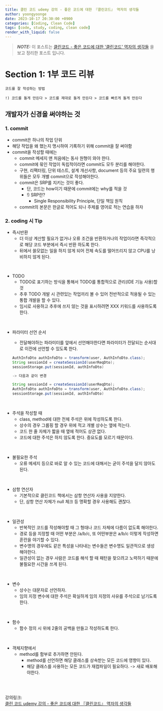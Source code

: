 ```yaml
---
title: 클린 코드 udemy 강의 - 좋은 코드에 대한 『클린코드』 역자의 생각들
author: yoongyoonge
date: 2023-10-17 20:30:00 +0900
categories: [Coding, Clean Code]
tags: [code, study, coding, clean code]
render_with_liquid: false
---
```


> **_NOTE:_** 이 포스트는 [클린코드 - 좋은 코드에 대한 '클린코드' 역자의 생각들](https://www.udemy.com/course/yeipvrxp/) 을 보고 정리한 포스트 입니다.


# Section 1: 1부 코드 리뷰

```text
코드를 잘 작성하는 방법

!) 코드를 돌게 만든다 > 코드를 제대로 돌게 만든다 > 코드를 빠르게 돌게 만든다
```

## 개발자가 신경을 써야하는 것 

### 1. commit
- commit은 하나의 작업 단위
- 해당 작업을 왜 했는지 명시하여 기록하기 위해 commit을 잘 써야함
- commit을 작성할 때에는
    - commit 메세지 맨 처음에는 동사 원형이 와야 한다.
    - commit에 묶인 작업이 독립적이라면 commit도 모두 분리를 해야한다.
    - 구현, 리팩터링, 단위 테스트, 설계 개선사항, document 등의 주요 일련의 행위들은 모두 개별 commit으로 작성해야한다.
    - commit은 SRP를 지키는 것이 좋다.
        - 단, 코드는 how이기 때문에 commit에는 why를 적을 것
        - !) SRP란?
            - Single Responsibility Principle, 단일 책임 원칙
    - commit의 본문은 한글로 적어도 되나 주제를 영어로 적는 연습을 하자


### 2. coding 시 Tip

- 즉시반환
    - 더 이상 계산할 필요가 없거나 오류 조건을 반환하거나의 작업이라면 즉각적으로 해당 코드 부분에서 즉시 반환 하도록 한다.
    - 뒤에서 쓸모없는 일을 하지 않게 되어 전체 속도를 떨어뜨리지 않고 CPU를 낭비하지 않게 된다.

<br>

- TODO
    - TODO로 표기하는 방식을 통해서 TODO를 통합적으로 관리(IDE 기능 사용)할 것
    - 추후 TODO 개발 시 관련있는 작업끼리 볼 수 있어 전반적으로 적용될 수 있는 통합 개발을 할 수 있다.
    - 임시로 사용하고 추후에 쓰지 않는 것을 표시하려면 XXX 키워드를 사용하도록 한다.

<br>

- 파라미터 선언 순서
    - 전달해야하는 파라미터를 앞에서 선언해야한다면 파라미터가 전달되는 순서대로 이전에 선언할 수 있도록 한다.

    ```java
    AuthInfoDto authInfoDto = transform(user, AuthInfoDto.class);
    String sessionId = createSessionId(userReqDto);
    sessionStorage.put(sessionId, authInfoDto)
    
    -> 다음과 같이 변경
    
    String sessionId = createSessionId(userReqDto);
    AuthInfoDto authInfoDto = transform(user, AuthInfoDto.class);
    sessionStorage.put(sessionId, authInfoDto)
    ```

<br>

- 주석을 작성할 때
    - class, method에 대한 전체 주석은 위에 작성하도록 한다.
    - 상수의 경우 그룹핑 할 경우 위에 적고 개별 상수는 옆에 적는다.
    - 코드 한 줄 자체가 짧을 때 옆에 적어도 상관 없다.
    - 코드에 대한 주석은 하지 않도록 한다. 중요도를 모르기 때문이다.

<br>

- 불필요한 주석
    - 오류 메세지 등으로 바로 알 수 있는 코드에 대해서는 굳이 주석을 달지 않아도 된다.

<br>

- 삼항 연산자
    - 기본적으로 클린코드 책에서는 삼항 연산자 사용을 지양한다.
    - 단, 삼항 연산 자체가 null 체크 등 명확할 경우 사용해도 괜찮다.

<br>

- 일관성
    - 반복적인 코드를 작성해야할 때 그 형태나 코드 자체에 다름이 없도록 해야한다.
    - 경로 등을 지정할 때 어떤 부분은 /a/b/c, 또 어떤부분은 a/b/c 이렇게 작성하면 혼란을 야기할 수 있다.
    - 변수명의 경우에도 같은 특성을 나타내는 변수들은 변수명도 일관적으로 생성해야한다.
    - 일관성이 없는 경우 사람은 코드를 해석 할 때 패턴을 찾으려고 노력하기 때문에 불필요한 시간을 쓰게 된다.

<br>

- 변수
    - 상수는 대문자로 선언하자.
    - 임의 지정 변수에 대한 주석은 확실하게 임의 지정의 사유를 주석으로 남기도록 한다.

<br>

- 함수
    - 함수 정의 시 위에 2줄의 공백을 만들고 작성하도록 한다.

<br>

- 객체지향에서
    - method를 함부로 추가하면 안된다.
        - method를 선언하면 해당 클래스를 상속받는 모든 코드에 영향이 있다.
        - 해당 클래스를 사용하는 모든 코드가 재컴파일이 필요하다. -> 새로 배포해야한다.


<br><br>

강의링크: <br>
[클린 코드 udemy 강의 - 좋은 코드에 대한 『클린코드』 역자의 생각들](https://www.udemy.com/share/1099Ng3@4FR55rWAAFHklQBRBOkBEVNXrv98JKYEugFz6PIi3n4Uivwz4Gphn9Hc6KnEEaQYkQ==/)

